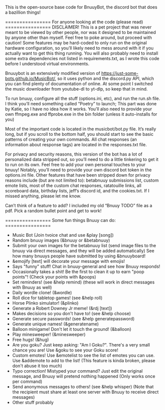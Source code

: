 This is the open-source base code for BnuuyBot, the discord bot that does a bazillion things!

================ For anyone looking at the code (please read) ================
DISCLAIMER! This is a pet project that was never meant to be viewed by other people, nor was it designed to be maintained by anyone other than myself. Feel free to poke around, but proceed with caution!
Some features may be hard-coded to only run on the original hardware configuration, so you’ll likely need to mess around with it if you actually want to get this thing running. You will also probably need to install some extra dependencies not listed in requirements.txt, as I wrote this code before I understood virtual environments.

Bnuuybot is an extensively modified version of https://just-some-bots.github.io/MusicBot/, so it uses python and the discord.py API, which you can find plenty of documentation of online. At some point I switched the music downloader from youtube-dl to yt-dlp, so keep that in mind.

To run bnuuy, configure all the stuff (options.ini, etc), and run the run.sh file. 
I think you’ll need something called “Poetry” to launch; This part was done by Katie, so I have no idea how it works. 
You’ll also need to provide your own ffmpeg.exe and ffprobe.exe in the bin folder (unless it auto-installs for you)

Most of the important code is located in the musicbot/bot.py file. It’s really long, but if you scroll to the bottom half, you should start to see the basic patterns of creating your own commands. 
All chat responses (an information about response tags) are located in the responses.txt file.

For privacy and security reasons, this version of the bot has a lot of personalized data stripped out, so you’ll need to do a little tinkering to get it to run on its own. Feel free to add your own personal touches to your bnuuy! Notably, you’ll need to provide your own discord bot token in the options.ini file. Other features that have been stripped down for privacy reasons include (but are not limited to): betabnuuy submissions list, custom emote lists, most of the custom chat responses, ratatouille links, all scoreboard data, birthday lists, jeff’s discord id, and the cookies.txt. If I missed anything, please let me know.

Can’t think of a feature to add? I included my old “Bnuuy TODO” file as a pdf. Pick a random bullet point and get to work!


================ Some fun things Bnuuy can do: ================
+ Music Bot (Join tvoice chat and use &play [song]) 
+ Random bnuuy images (&bnuuy or &betabnuuy) 
+ Submit your own images for the betabnuuy list (send image files to the bnuuy via direct messages, and they will be added automatically) See how many bnuuys people have submitted by using &bnuuyboard! 
+ &emojify [text] will decorate your message with emojis! 
+ Says "funny" stuff! Chat in ⁠bnuuy-general and see how Bnuuy responds! 
+ Occasionally takes a shit! Be the first to clean it up to earn "poop points"! (Check your points with &poops) 
+ Set reminders! (see &help remind) (these will work in direct messages with Bnuuy as well) 
+ Daily wordle clone! (&wordle) 
+ Roll dice for tabletop games! (see &help roll) 
+ Horse Plinko simulator! (&plinko) 
+ Generate a Robert Downey Jr meme! (&rdj [text]) 
+ Makes decisions so you don't have to! (see &help choose) 
+ Generate secure passwords! (see &help generatepassword) 
+ Generate unique names! (&generatename) 
+ Balloon minigame! Don't let it touch the ground! (&balloon) 
+ Play minesweeper! (&minesweeper) 
+ Free hugs! (&hug) 
+ Are you goku? Just keep asking: "Am I Goku?". There's a very small chance you are! Use &goku to see your Goku score! 
+ Custom emotes! Use &emotelist to see the list of emotes you can use. Use &addemote to add to the list! (This feature is kinda broken, please don't abuse it too much) 
+ Typo correction! Mistyped your command? Just edit the original message, and Bnuuy will pretend nothing happened (Only works once per command) 
+ Send anonymous messages to others! (see &help whisper) (Note that the recipient must share at least one server with Bnuuy to receive direct messages) 
+ Other stuff probably